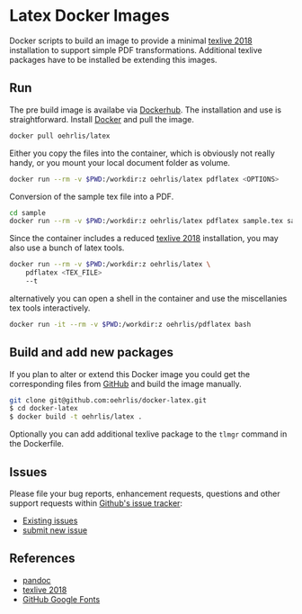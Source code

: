 # Latex Docker Images

Docker scripts to build an image to provide a minimal [texlive 2018](https://www.tug.org/texlive/) installation to support simple PDF transformations. Additional texlive packages have to be installed be extending this images. 

## Run

The pre build image is availabe via [Dockerhub](https://hub.docker.com/r/oehrlis/latex/). The installation and use is straightforward. Install [Docker](https://www.docker.com/get-started) and pull the image.

```bash
docker pull oehrlis/latex
```

Either you copy the files into the container, which is obviously not really handy, or you mount your local document folder as volume.

```bash
docker run --rm -v $PWD:/workdir:z oehrlis/latex pdflatex <OPTIONS>
```

Conversion of the sample tex file into a PDF.

```bash
cd sample
docker run --rm -v $PWD:/workdir:z oehrlis/latex pdflatex sample.tex sample.pdf
```

Since the container includes a reduced [texlive 2018](https://www.tug.org/texlive/) installation, you may also use a bunch of latex tools.

```bash
docker run --rm -v $PWD:/workdir:z oehrlis/latex \
    pdflatex <TEX_FILE> 
    --t
```

alternatively you can open a shell in the container and use the miscellanies tex tools interactively.

```bash
docker run -it --rm -v $PWD:/workdir:z oehrlis/pdflatex bash
```

## Build and add new packages

If you plan to alter or extend this Docker image you could get the corresponding files from [GitHub](https://github.com/oehrlis/docker-latex) and build the image manually.

```bash
git clone git@github.com:oehrlis/docker-latex.git
$ cd docker-latex
$ docker build -t oehrlis/latex .
```

Optionally you can add additional texlive package to the `tlmgr` command in the Dockerfile.

## Issues

Please file your bug reports, enhancement requests, questions and other support requests within [Github's issue tracker](https://help.github.com/articles/about-issues/):

* [Existing issues](https://github.com/oehrlis/docker-latex/issues)
* [submit new issue](https://github.com/oehrlis/docker-latex/issues/new)

## References

* [pandoc](https://pandoc.org)
* [texlive 2018](https://www.tug.org/texlive/)
* [GitHub Google Fonts](https://github.com/google/fonts)